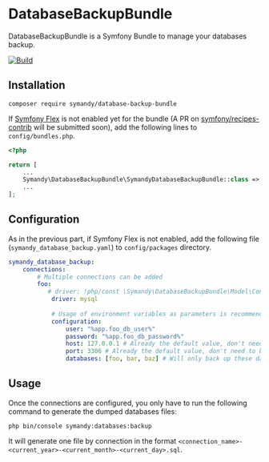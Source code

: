 # DatabaseBackupBundle

DatabaseBackupBundle is a Symfony Bundle to manage your databases backup.  

[![Build](https://github.com/Symandy/DatabaseBackupBundle/actions/workflows/build.yml/badge.svg?branch=main)](https://github.com/Symandy/DatabaseBackupBundle/actions/workflows/build.yml)

## Installation

```shell
composer require symandy/database-backup-bundle
```

If [Symfony Flex](https://github.com/symfony/flex) is not enabled yet for the bundle (A PR on 
[symfony/recipes-contrib](https://github.com/symfony/recipes-contrib) will be submitted soon), add the following lines
to `config/bundles.php`.

```php 
<?php

return [
    ...
    Symandy\DatabaseBackupBundle\SymandyDatabaseBackupBundle::class => ['all' => true],
    ...
];
```

## Configuration
As in the previous part, if Symfony Flex is not enabled, add the following file (`symandy_database_backup.yaml`) 
to `config/packages` directory.

```yaml
symandy_database_backup:
    connections:
        # Multiple connections can be added
        foo:
           # driver: !php/const \Symandy\DatabaseBackupBundle\Model\ConnectionDriver::MySQL
            driver: mysql
            
            # Usage of environment variables as parameters is recommended for connections configuration
            configuration:
                user: "%app.foo_db_user%"
                password: "%app.foo_db_password%"
                host: 127.0.0.1 # Already the default value, don't need to be added
                port: 3306 # Already the default value, don't need to be added
                databases: [foo, bar, baz] # Will only back up these databases
```

## Usage
Once the connections are configured, you only have to run the following command to generate the dumped databases files:

```shell
php bin/console symandy:databases:backup
```

It will generate one file by connection in the format `<connection_name>-<current_year>-<current_month>-<current_day>.sql`.
